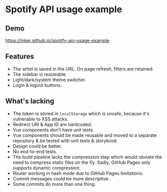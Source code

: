 # Spotify API usage example

## Demo
https://inker.github.io/spotify-api-usage-example

## Features
- The artist is saved in the URL. On page refresh, filters are retained.
- The sidebar is resizeable.
- Light/dark/system theme switcher.
- Login & logout buttons. 

## What's lacking
- The token is stored in `localStorage` which is unsafe, because it's vulnerable to XSS attacks.
- Redirect URI & App ID are hardcoded.
- Vue components don't have unit tests.
- Vue components should be made reusable and moved to a separate repository & be tested with unit tests & storybook.
- Design could be better.
- No end-to-end tests.
- The build pipeline lacks the compression step which would obviate the need to compress static files on the fly. Sadly, GitHub Pages only supports dynamic compression.
- Router working in hash mode due to GitHub Pages limitations.
- Commit messages could be more descriptive.
- Some commits do more than one thing.
